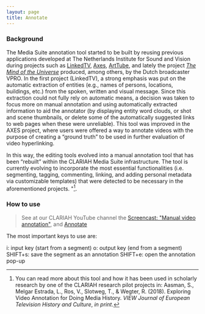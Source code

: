```yaml
---
layout: page
title: Annotate
---
```


### Background

The Media Suite annotation tool started to be built by reusing previous applications developed at The Netherlands Institute for Sound and Vision during projects such as [LinkedTV](https://www.linkedtv.eu/), [Axes](http://www.axes-project.eu/), [ArtTube](http://www.arttube.nl/), and lately the project *[The Mind of the Universe](http://themindoftheuniverse.org/explore)* produced, among others, by the Dutch broadcaster VPRO. In the first project (LinkedTV), a strong emphasis was put on the automatic extraction of entities (e.g., names of persons, locations, buildings, etc.) from the spoken, written and visual message. Since this extraction could not fully rely on automatic means, a decision was taken to focus more on manual annotation and using automatically extracted information to aid the annotator (by displaying entity word clouds, or shot and scene thumbnails, or delete some of the automatically suggested links to web pages when these were unreliable). This tool was improved in the AXES project, where users were offered a way to annotate videos with the purpose of creating a “ground truth” to be used in further evaluation of video hyperlinking. 

In this way, the editing tools evolved into a manual annotation tool that has been “rebuilt” within the CLARIAH Media Suite infrastructure. The tool is currently evolving to incorporate the most essential functionalities (i.e. segmenting, tagging, commenting, linking, and adding personal metadata via customizable templates) that were detected to be necessary in the aforementioned projects. "[^1].

[^1]: You can read more about this tool and how it has been used in scholarly research by one of the CLARIAH research pilot projects in:  Aasman, S., Melgar Estrada, L., Ros, V., Slotweg, T., & Wegter, R. (2018). Exploring Video Annotation for Doing Media History. *VIEW Journal of European Television History and Culture*, *in print*. 

### How to use

> See at our CLARIAH YouTube channel the [Screencast: "Manual video annotation"](https://www.youtube.com/watch?v=KL-YXK856OQ&t=157s), and [Annotate](https://www.youtube.com/watch?v=el5QzQgh58g&t=2s)

The most important keys to use are:

i: input key (start from a segment)
o: output key (end from a segment)
SHIFT+s: save the segment as an annotation
SHIFT+e: open the annotation pop-up